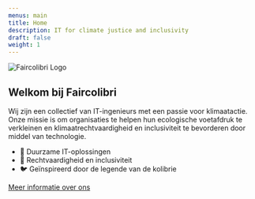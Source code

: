 ```yaml
---
menus: main
title: Home
description: IT for climate justice and inclusivity
draft: false
weight: 1
---
```


![Faircolibri Logo](/images/faircolibri-logo-text-small.png)

## Welkom bij Faircolibri

Wij zijn een collectief van IT-ingenieurs met een passie voor klimaatactie.  
Onze missie is om organisaties te helpen hun ecologische voetafdruk te verkleinen en klimaatrechtvaardigheid en inclusiviteit te bevorderen door middel van technologie.

- 🌱 Duurzame IT-oplossingen
- 🤝 Rechtvaardigheid en inclusiviteit
- 🐦 Geïnspireerd door de legende van de kolibrie

[Meer informatie over ons](/about/)
